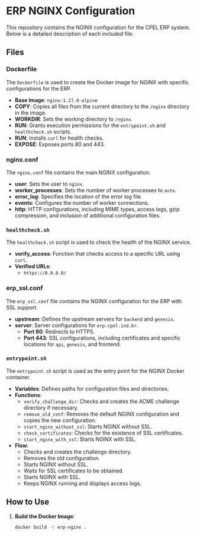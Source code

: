 # ERP NGINX Configuration

This repository contains the NGINX configuration for the CPEL ERP system. Below is a detailed description of each included file.

## Files

### Dockerfile

The `Dockerfile` is used to create the Docker image for NGINX with specific configurations for the ERP.

- **Base Image**: `nginx:1.27.0-alpine`
- **COPY**: Copies all files from the current directory to the `/nginx` directory in the image.
- **WORKDIR**: Sets the working directory to `/nginx`.
- **RUN**: Grants execution permissions for the `entrypoint.sh` and `healthcheck.sh` scripts.
- **RUN**: Installs `curl` for health checks.
- **EXPOSE**: Exposes ports 80 and 443.

### nginx.conf

The `nginx.conf` file contains the main NGINX configuration.

- **user**: Sets the user to `nginx`.
- **worker_processes**: Sets the number of worker processes to `auto`.
- **error_log**: Specifies the location of the error log file.
- **events**: Configures the number of worker connections.
- **http**: HTTP configurations, including MIME types, access logs, gzip compression, and inclusion of additional configuration files.

### `healthcheck.sh`

The `healthcheck.sh` script is used to check the health of the NGINX service.

- **verify_access**: Function that checks access to a specific URL using `curl`.
- **Verified URLs**:
  - `https://0.0.0.0/`

### erp_ssl.conf

The `erp_ssl.conf` file contains the NGINX configuration for the ERP with SSL support.

- **upstream**: Defines the upstream servers for `backend` and `genesis`.
- **server**: Server configurations for `erp.cpel.ind.br`.
  - **Port 80**: Redirects to HTTPS.
  - **Port 443**: SSL configurations, including certificates and specific locations for `api`, `genesis`, and frontend.

### `entrypoint.sh`

The `entrypoint.sh` script is used as the entry point for the NGINX Docker container.

- **Variables**: Defines paths for configuration files and directories.
- **Functions**:
  - `verify_challenge_dir`: Checks and creates the ACME challenge directory if necessary.
  - `remove_old_conf`: Removes the default NGINX configuration and copies the new configuration.
  - `start_nginx_without_ssl`: Starts NGINX without SSL.
  - `check_certificates`: Checks for the existence of SSL certificates.
  - `start_nginx_with_ssl`: Starts NGINX with SSL.
- **Flow**:
  - Checks and creates the challenge directory.
  - Removes the old configuration.
  - Starts NGINX without SSL.
  - Waits for SSL certificates to be obtained.
  - Starts NGINX with SSL.
  - Keeps NGINX running and displays access logs.

## How to Use

1. **Build the Docker Image**:
   ```bash
   docker build -t erp-nginx .
   ```
